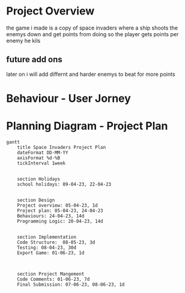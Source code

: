  # Project Overview
the game i made is a copy of space invaders where a ship shoots the enemys down and get points from doing so the player gets points per enemy he kils 

## future add ons 
later on i will add differnt and harder enemys to beat for more points 


# Behaviour - User Jorney 
 

# Planning Diagram - Project Plan 


```mermaid
gantt
    title Space Invaders Project Plan
    dateFormat DD-MM-YY
    axisFormat %d-%B
    tickInterval 1week 

   
    section Holidays
    school holidays: 09-04-23, 22-04-23

    
    section Design
    Project overview: 05-04-23, 1d
    Project plan: 05-04-23, 24-04-23 
    Behaviours: 24-04-23, 14d 
    Programming Logic: 20-04-23, 14d

   
    section Implementation 
    Code Structure:  08-05-23, 3d
    Testing: 08-04-23, 30d
    Export Game: 01-06-23, 1d
   
   
   
    section Project Mangement
    Code Comments: 01-06-23, 7d
    Final Submission: 07-06-23, 08-06-23, 1d 





```
